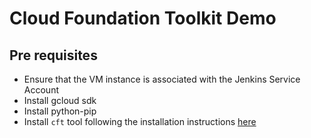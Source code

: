 # Cloud Foundation Toolkit Demo

## Pre requisites

- Ensure that the VM instance is associated with the Jenkins Service Account
- Install gcloud sdk
- Install python-pip
- Install `cft` tool following the installation instructions [here](https://github.com/sourced/deploymentmanager-samples/blob/tool/community/cloud-foundation/docs/userguide.md)